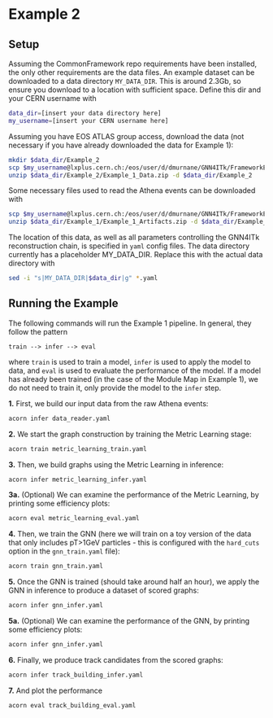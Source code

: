 # Example 2

## Setup

Assuming the CommonFramework repo requirements have been installed, the only other requirements are the data files. An example dataset can be downloaded to a data directory `MY_DATA_DIR`. This is around 2.3Gb, so ensure you download to a location with sufficient space. Define this dir and your CERN username with
```bash
data_dir=[insert your data directory here]
my_username=[insert your CERN username here]
```
Assuming you have EOS ATLAS group access, download the data (not necessary if you have already downloaded the data for Example 1):
```bash
mkdir $data_dir/Example_2
scp $my_username@lxplus.cern.ch:/eos/user/d/dmurnane/GNN4ITk/FrameworkExamples/Example_1/Example_1_Data.zip $data_dir/Example_2/
unzip $data_dir/Example_2/Example_1_Data.zip -d $data_dir/Example_2
```
Some necessary files used to read the Athena events can be downloaded with
```bash
scp $my_username@lxplus.cern.ch:/eos/user/d/dmurnane/GNN4ITk/FrameworkExamples/Example_1/Example_1_Artifacts.zip $data_dir/Example_2/
unzip $data_dir/Example_1/Example_1_Artifacts.zip -d $data_dir/Example_2
```

The location of this data, as well as all parameters controlling the GNN4ITk reconstruction chain, is specified in `yaml` config files. The data directory currently has a placeholder MY_DATA_DIR. Replace this with the actual data directory with
```bash
sed -i "s|MY_DATA_DIR|$data_dir|g" *.yaml
```

## Running the Example

The following commands will run the Example 1 pipeline. In general, they follow the pattern
```
train --> infer --> eval
``` 
where `train` is used to train a model, `infer` is used to apply the model to data, and `eval` is used to evaluate the performance of the model. If a model has already been trained (in the case of the Module Map in Example 1), we do not need to train it, only provide the model to the `infer` step.

**1.** First, we build our input data from the raw Athena events:
```bash
acorn infer data_reader.yaml
```

**2.** We start the graph construction by training the Metric Learning stage:
```bash
acorn train metric_learning_train.yaml
``` 

**3.** Then, we build graphs using the Metric Learning in inference:
```bash
acorn infer metric_learning_infer.yaml
```

**3a.** (Optional) We can examine the performance of the Metric Learning, by printing some efficiency plots:
```bash
acorn eval metric_learning_eval.yaml
```

**4.** Then, we train the GNN (here we will train on a toy version of the data that only includes pT>1GeV particles - this is configured with the `hard_cuts` option in the `gnn_train.yaml` file):
```bash
acorn train gnn_train.yaml
```

**5.** Once the GNN is trained (should take around half an hour), we apply the GNN in inference to produce a dataset of scored graphs:
```bash
acorn infer gnn_infer.yaml
```

**5a.** (Optional) We can examine the performance of the GNN, by printing some efficiency plots:
```bash
acorn infer gnn_infer.yaml
```

**6.** Finally, we produce track candidates from the scored graphs:
```bash
acorn infer track_building_infer.yaml
```

**7.** And plot the performance
```bash
acorn eval track_building_eval.yaml
```
